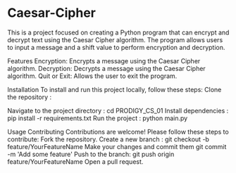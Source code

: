 # Caesar-Cipher
This is a project focused on creating a Python program that can encrypt and decrypt text using the Caesar Cipher algorithm. The program allows users to input a message and a shift value to perform encryption and decryption.

Features
Encryption: Encrypts a message using the Caesar Cipher algorithm.
Decryption: Decrypts a message using the Caesar Cipher algorithm.
Quit or Exit: Allows the user to exit the program.

Installation
To install and run this project locally, follow these steps:
Clone the repository :
   
Navigate to the project directory :
  cd PRODIGY_CS_01
Install dependencies :
   pip install -r requirements.txt
Run the project :
   python main.py

   Usage
Contributing
Contributions are welcome! Please follow these steps to contribute:
Fork the repository.
Create a new branch :
   git checkout -b feature/YourFeatureName
Make your changes and commit them
   git commit -m 'Add some feature'
Push to the branch:
git push origin feature/YourFeatureName
Open a pull request.
